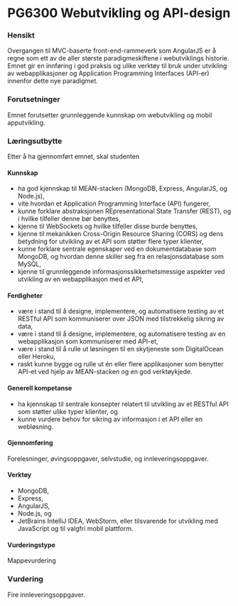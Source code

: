 # PG6300 Webutvikling og API-design

### Hensikt
Overgangen til MVC-baserte front-end-rammeverk som AngularJS er å regne som ett av de aller største paradigmeskiftene i webutviklings historie. Emnet gir en innføring i god praksis og ulike verktøy til bruk under utvikling av webapplikasjoner og Application Programming Interfaces (API-er) innenfor dette nye paradigmet.

### Forutsetninger
Emnet forutsetter grunnleggende kunnskap om webutvikling og mobil apputvikling.

### Læringsutbytte
Etter å ha gjennomført emnet, skal studenten

#### Kunnskap
* ha god kjennskap til MEAN-stacken (MongoDB, Express, AngularJS, og Node.js),
* vite hvordan et Application Programming Interface (API) fungerer,
* kunne forklare abstraksjonen REpresentational State Transfer (REST), og i hvilke tilfeller denne bør benyttes,
* kjenne til WebSockets og hvilke tilfeller disse burde benyttes,
* kjenne til mekanikken Cross-Origin Resource Sharing (CORS) og dens betydning for utvikling av et API som støtter flere typer klienter,
* kunne forklare sentrale egenskaper ved en dokumentdatabase som MongoDB, og hvordan denne skiller seg fra en relasjonsdatabase som MySQL,
* kjenne til grunnleggende informasjonssikkerhetsmessige aspekter ved utvikling av en webapplikasjon med et API,

#### Ferdigheter
* være i stand til å designe, implementere, og automatisere testing av et RESTful API som kommuniserer over JSON med tilstrekkelig sikring av data,
* være i stand til å designe, implementere, og automatisere testing av en webapplikasjon som kommuniserer med API-et,
* være i stand til å rulle ut løsningen til en skytjeneste som DigitalOcean eller Heroku,
* raskt kunne bygge og rulle ut én eller flere applikasjoner som benytter API-et ved hjelp av MEAN-stacken og en god verktøykjede.

#### Generell kompetanse
* ha kjennskap til sentrale konsepter relatert til utvikling av et RESTful API som støtter ulike typer klienter, og
* kunne vurdere behov for sikring av informasjon i et API eller en webløsning.


#### Gjennomføring
Forelesninger, øvingsoppgaver, selvstudie, og innleveringsoppgaver.

#### Verktøy
* MongoDB,
* Express,
* AngularJS,
* Node.js, og
* JetBrains IntelliJ IDEA, WebStorm, eller tilsvarende for utvikling med JavaScript og til valgfri mobil plattform.

#### Vurderingstype
Mappevurdering

### Vurdering
Fire innleveringsoppgaver.
